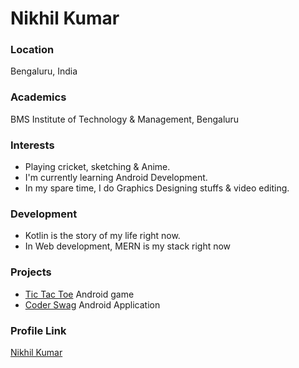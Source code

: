 # Nikhil Kumar

### Location

Bengaluru, India

### Academics

BMS Institute of Technology & Management, Bengaluru

### Interests

- Playing cricket, sketching & Anime.
- I'm currently learning Android Development.
- In my spare time, I do Graphics Designing stuffs & video editing.

### Development

- Kotlin is the story of my life right now.
- In Web development, MERN is my stack right now

### Projects

- [Tic Tac Toe](https://github.com/nickel-28/TicTacToe) Android game
- [Coder Swag](https://github.com/nickel-28/CoderSwag) Android Application

### Profile Link

[Nikhil Kumar](https://github.com/nickel-28)